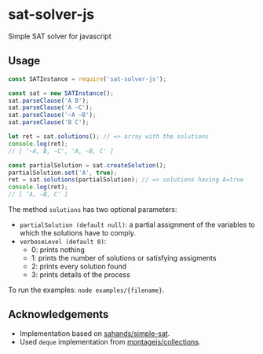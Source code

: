# sat-solver-js
Simple SAT solver for javascript

## Usage

```js
const SATInstance = require('sat-solver-js');

const sat = new SATInstance();
sat.parseClause('A B');
sat.parseClause('A ~C');
sat.parseClause('~A ~B');
sat.parseClause('B C');

let ret = sat.solutions(); // => array with the solutions
console.log(ret);
// [ '~A, B, ~C', 'A, ~B, C' ]

const partialSolution = sat.createSolution();
partialSolution.set('A', true);
ret = sat.solutions(partialSolution); // => solutions having A=true
console.log(ret);
// [ 'A, ~B, C' ]
```

The method `solutions` has two optional parameters:

* `partialSolution (default null)`: a partial assignment of the variables to which the solutions have to comply.
* `verboseLevel (default 0)`: 
  - 0: prints nothing
  - 1: prints the number of solutions or satisfying assigments
  - 2: prints every solution found
  - 3: prints details of the process

To run the examples: `node examples/{filename}`.

## Acknowledgements

* Implementation based on [sahands/simple-sat](https://github.com/sahands/simple-sat).
* Used `deque` implementation from [montagejs/collections](https://github.com/montagejs/collections).
